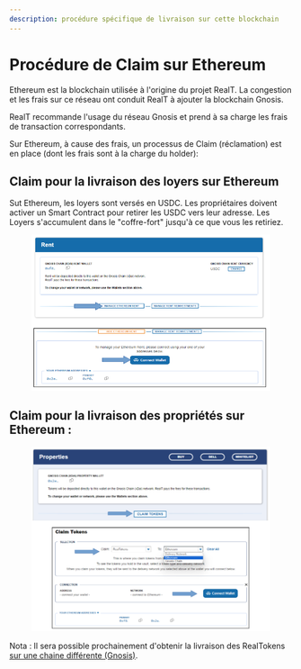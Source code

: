 ```yaml
---
description: procédure spécifique de livraison sur cette blockchain
---
```


# Procédure de Claim sur Ethereum

Ethereum est la blockchain utilisée à l'origine du projet RealT. La congestion et les frais sur ce réseau ont conduit RealT à ajouter la blockchain Gnosis.

RealT recommande l'usage du réseau Gnosis et prend à sa charge les frais de transaction correspondants.

Sur Ethereum, à cause des frais, un processus de Claim (réclamation) est en place (dont les frais sont à la charge du holder):

## Claim pour la livraison des loyers sur Ethereum

Sut Ethereum, les loyers sont versés en USDC. Les propriétaires doivent activer un Smart Contract pour retirer les USDC vers leur adresse. Les Loyers s'accumulent dans le "coffre-fort" jusqu'à ce que vous les retiriez.

<figure><img src="../../.gitbook/assets/image (132).png" alt=""><figcaption></figcaption></figure>

## Claim pour la livraison des propriétés sur Ethereum :

<figure><img src="../../.gitbook/assets/image (1) (1) (1) (1) (1) (1) (1) (1).png" alt=""><figcaption></figcaption></figure>

Nota : Il sera possible prochainement d'obtenir la livraison des RealTokens [sur une chaine différente (Gnosis)](../../defi-realt/bridge-realtokens-realt/bridge-integre-au-claim.md).
